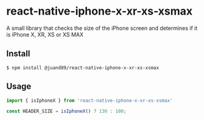 # react-native-iphone-x-xr-xs-xsmax
A small library that checks the size of the iPhone screen and determines if it is iPhone X, XR, XS or XS MAX

## Install

```
$ npm install @juand89/react-native-iphone-x-xr-xs-xsmax
```

## Usage

```js
import { isIphoneX } from 'react-native-iphone-x-xr-xs-xsmax'

const HEADER_SIZE = isIphoneX() ? 130 : 100;
```
